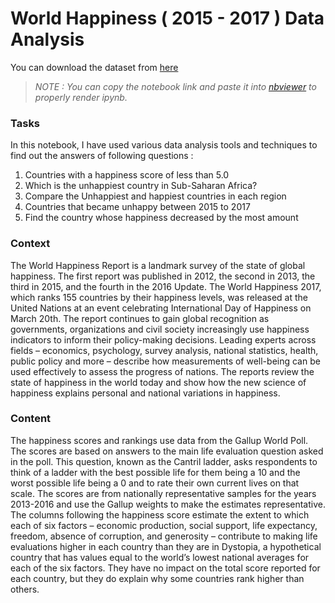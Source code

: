 # World Happiness ( 2015 - 2017 ) Data Analysis

You can download the dataset from [here](https://www.kaggle.com/unsdsn/world-happiness)

> *NOTE : You can copy the notebook link and paste it into [nbviewer](https://nbviewer.jupyter.org/) to properly render ipynb.*

### Tasks 

In this notebook, I have used various data analysis tools and techniques to find out the answers of following questions :

1. Countries with a happiness score of less than 5.0
2. Which is the unhappiest country in Sub-Saharan Africa?
3. Compare the Unhappiest and happiest countries in each region
4. Countries that became unhappy between 2015 to 2017
5. Find the country whose happiness decreased by the most amount


### Context 

The World Happiness Report is a landmark survey of the state of global happiness. The first report was published in 2012, the second in 2013, the third in 2015, and the fourth in the 2016 Update. The World Happiness 2017, which ranks 155 countries by their happiness levels, was released at the United Nations at an event celebrating International Day of Happiness on March 20th. The report continues to gain global recognition as governments, organizations and civil society increasingly use happiness indicators to inform their policy-making decisions. Leading experts across fields – economics, psychology, survey analysis, national statistics, health, public policy and more – describe how measurements of well-being can be used effectively to assess the progress of nations. The reports review the state of happiness in the world today and show how the new science of happiness explains personal and national variations in happiness.

### Content

The happiness scores and rankings use data from the Gallup World Poll. The scores are based on answers to the main life evaluation question asked in the poll. This question, known as the Cantril ladder, asks respondents to think of a ladder with the best possible life for them being a 10 and the worst possible life being a 0 and to rate their own current lives on that scale. The scores are from nationally representative samples for the years 2013-2016 and use the Gallup weights to make the estimates representative. The columns following the happiness score estimate the extent to which each of six factors – economic production, social support, life expectancy, freedom, absence of corruption, and generosity – contribute to making life evaluations higher in each country than they are in Dystopia, a hypothetical country that has values equal to the world’s lowest national averages for each of the six factors. They have no impact on the total score reported for each country, but they do explain why some countries rank higher than others.

